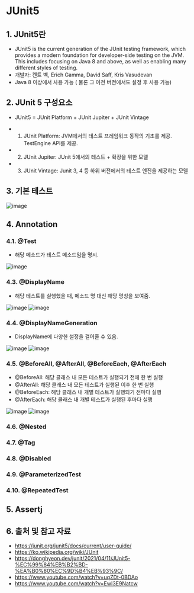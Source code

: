 # JUnit5


## 1. JUnit5란

- JUnit5 is the current generation of the JUnit testing framework, which provides a modern foundation for developer-side testing on the JVM. This includes focusing on Java 8 and above, as well as enabling many different styles of testing.
- 개발자: 켄트 벡, Erich Gamma, David Saff, Kris Vasudevan
- Java 8 이상에서 사용 가능 ( 물론 그 이전 버전에서도 설정 후 사용 가능)

## 2. JUnit 5 구성요소

- JUnit5 = JUnit Platform + JUnit Jupiter + JUnit Vintage

- 1. JUnit Platform: JVM에서의 테스트 프레임워크 동작의 기초를 제공. TestEngine API를 제공.
- 2. JUnit Jupiter: JUnit 5에서의 테스트 + 확장을 위한 모델
- 3. JUnit Vintage: Junit 3, 4 등 하위 버전에서의 테스트 엔진을 제공하는 모델

## 3. 기본 테스트

![image](https://github.com/spring-dev-study/24_read_and_write/assets/158272534/1a2d3e36-c6a5-430e-adb0-6caa53ff0347)


## 4. Annotation

### 4.1. @Test

- 해당 메소드가 테스트 메소드임을 명시.

![image](https://github.com/spring-dev-study/24_read_and_write/assets/158272534/3858146d-ca09-4cc2-83d9-3c3be62f53d4)

### 4.3. @DisplayName

- 해당 테스트를 실행했을 때, 메소드 명 대신 해당 명칭을 보여줌.

![image](https://github.com/spring-dev-study/24_read_and_write/assets/158272534/a0aaa738-4ebe-4dd0-adbb-8d92187fb73c)
![image](https://github.com/spring-dev-study/24_read_and_write/assets/158272534/22e42fc3-fe97-40be-b7ff-ce41d82ad1bb)

### 4.4. @DisplayNameGeneration

- DisplayName에 다양한 설정을 걸어줄 수 있음.

![image](https://github.com/spring-dev-study/24_read_and_write/assets/158272534/97af9d0c-e422-46a4-8295-60b21a9327a6)
![image](https://github.com/spring-dev-study/24_read_and_write/assets/158272534/209c97b5-5520-48e4-9db8-fa4a04eacf3d)

### 4.5. @BeforeAll, @AfterAll, @BeforeEach, @AfterEach

- @BeforeAll: 해당 클래스 내 모든 테스트가 실행되기 전에 한 번 실행
- @AfterAll: 해당 클래스 내 모든 테스트가 실행된 이후 한 번 실행
- @BeforeEach: 해당 클래스 내 개별 테스트가 실행되기 전마다 실행
- @AfterEach: 해당 클래스 내 개별 테스트가 실행된 후마다 실행

![image](https://github.com/spring-dev-study/24_read_and_write/assets/158272534/f558c5e0-accf-43c6-a205-327c7fa052fd)
![image](https://github.com/spring-dev-study/24_read_and_write/assets/158272534/6997d525-bd02-465b-97eb-ae01bff2edbd)

### 4.6. @Nested


### 4.7. @Tag
### 4.8. @Disabled
### 4.9. @ParameterizedTest
### 4.10. @RepeatedTest

## 5. Assertj


## 6. 출처 및 참고 자료
- https://junit.org/junit5/docs/current/user-guide/
- https://ko.wikipedia.org/wiki/JUnit
- https://donghyeon.dev/junit/2021/04/11/JUnit5-%EC%99%84%EB%B2%BD-%EA%B0%80%EC%9D%B4%EB%93%9C/
- https://www.youtube.com/watch?v=uqZDt-0BDAo
- https://www.youtube.com/watch?v=EwI3E9Natcw

